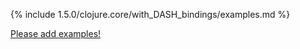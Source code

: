 {% include 1.5.0/clojure.core/with_DASH_bindings/examples.md %}

[Please add examples!](https://github.com/arrdem/grimoire/edit/master/_includes/1.6.0/clojure.core/with_DASH_bindings/examples.md)
